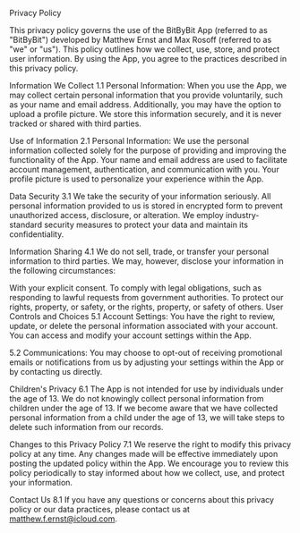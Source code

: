 Privacy Policy

This privacy policy governs the use of the BitByBit App (referred to as "BitByBit") developed by Matthew Ernst and Max Rosoff (referred to as "we" or "us"). This policy outlines how we collect, use, store, and protect user information. By using the App, you agree to the practices described in this privacy policy.

Information We Collect
1.1 Personal Information: When you use the App, we may collect certain personal information that you provide voluntarily, such as your name and email address. Additionally, you may have the option to upload a profile picture. We store this information securely, and it is never tracked or shared with third parties.

Use of Information
2.1 Personal Information: We use the personal information collected solely for the purpose of providing and improving the functionality of the App. Your name and email address are used to facilitate account management, authentication, and communication with you. Your profile picture is used to personalize your experience within the App.

Data Security
3.1 We take the security of your information seriously. All personal information provided to us is stored in encrypted form to prevent unauthorized access, disclosure, or alteration. We employ industry-standard security measures to protect your data and maintain its confidentiality.

Information Sharing
4.1 We do not sell, trade, or transfer your personal information to third parties. We may, however, disclose your information in the following circumstances:

With your explicit consent.
To comply with legal obligations, such as responding to lawful requests from government authorities.
To protect our rights, property, or safety, or the rights, property, or safety of others.
User Controls and Choices
5.1 Account Settings: You have the right to review, update, or delete the personal information associated with your account. You can access and modify your account settings within the App.

5.2 Communications: You may choose to opt-out of receiving promotional emails or notifications from us by adjusting your settings within the App or by contacting us directly.

Children's Privacy
6.1 The App is not intended for use by individuals under the age of 13. We do not knowingly collect personal information from children under the age of 13. If we become aware that we have collected personal information from a child under the age of 13, we will take steps to delete such information from our records.

Changes to this Privacy Policy
7.1 We reserve the right to modify this privacy policy at any time. Any changes made will be effective immediately upon posting the updated policy within the App. We encourage you to review this policy periodically to stay informed about how we collect, use, and protect your information.

Contact Us
8.1 If you have any questions or concerns about this privacy policy or our data practices, please contact us at matthew.f.ernst@icloud.com.
